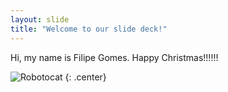 ```yaml
---
layout: slide
title: "Welcome to our slide deck!"
---
```


Hi, my name is Filipe Gomes. Happy Christmas!!!!!!

![Robotocat](https://octodex.github.com/images/Robotocat.png)
{: .center}
